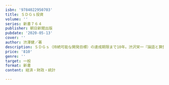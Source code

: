 ```yaml
---
isbn: '9784022950703'
title: ＳＤＧｓ投資
volume: ''
series: 新書７６４
publisher: 朝日新聞出版
pubdate: '2020-05-13'
cover: ''
author: 渋澤健／著
description: ＳＤＧｓ（持続可能な開発目標）の達成期限まで10年。渋沢栄一『論語と算盤』の衣鉢を継ぎ、楽しくなければ投資じゃない！をモット
price: '810'
genre: ''
target: 一般
format: 新書
content: 経済・財政・統計

---
```


